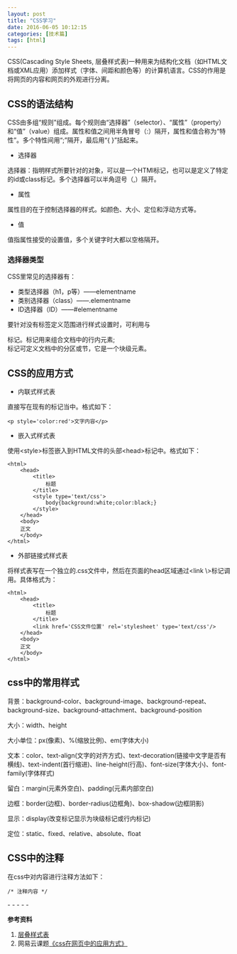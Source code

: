 ```yaml
---
layout: post
title: "CSS学习"
date: 2016-06-05 10:12:15
categories: [技术篇]
tags: [html]
---
```

CSS(Cascading Style Sheets, 层叠样式表)一种用来为结构化文档（如HTML文档或XML应用）添加样式（字体、间距和颜色等）的计算机语言。CSS的作用是将网页的内容和网页的外观进行分离。

## CSS的语法结构
CSS由多组“规则”组成。每个规则由“选择器”（selector）、“属性”（property）和“值”（value）组成。属性和值之间用半角冒号（:）隔开，属性和值合称为“特性”。多个特性间用“;”隔开，最后用“{ }”括起来。

* 选择器

选择器：指明样式所要针对的对象，可以是一个HTMl标记，也可以是定义了特定的id或class标记。多个选择器可以半角逗号（,）隔开。

* 属性
  
属性目的在于控制选择器的样式。如颜色、大小、定位和浮动方式等。

* 值

值指属性接受的设置值，多个关键字时大都以空格隔开。



### 选择器类型

CSS里常见的选择器有：

* 类型选择器（h1，p等）——elementname
* 类别选择器（class）——.elementname
* ID选择器（ID）——#elementname

要针对没有标签定义范围进行样式设置时，可利用<span>与<div>标记。<span>标记用来组合文档中的行内元素; <div>标记可定义文档中的分区或节，它是一个块级元素。

## CSS的应用方式

* 内联式样式表

直接写在现有的标记当中。格式如下：

```
<p style='color:red'>文字内容</p>
```

* 嵌入式样式表

使用\<style></style>标签嵌入到HTML文件的头部\<head></head>标记中。格式如下：

```
<html>
	<head>
		<title>
			标题
		</title>
		<style type='text/css'>
			body{background:white;color:black;}
		</style>
	</head>
	<body>
	正文
	</body>
</html>
```

* 外部链接式样式表

将样式表写在一个独立的.css文件中，然后在页面的head区域通过\<link \\>标记调用。具体格式为：

```
<html>
	<head>
		<title>
			标题
		</title>
		<link href='CSS文件位置' rel='stylesheet' type='text/css'/>
	</head>
	<body>
	正文
	</body>
</html>
```
## css中的常用样式

背景：background-color、background-image、background-repeat、background-size、background-attachment、background-position

大小：width、height

大小单位：px(像素)、%(缩放比例)、em(字体大小)

文本：color、text-align(文字的对齐方式)、text-decoration(链接中文字是否有横线)、text-indent(首行缩进)、line-height(行高)、font-size(字体大小)、font-family(字体样式)

留白：margin(元素外空白)、padding(元素内部空白)

边框：border(边框)、border-radius(边框角)、box-shadow(边框阴影)

显示：display(改变标记显示为块级标记或行内标记)

定位：static、fixed、relative、absolute、float

## CSS中的注释

在css中对内容进行注释方法如下：
```
/* 注释内容 */
```



\- - - - -

**参考资料**

1. [层叠样式表](https://zh.wikipedia.org/wiki/%E5%B1%82%E5%8F%A0%E6%A0%B7%E5%BC%8F%E8%A1%A8#.E9.81.B8.E6.93.87.E5.99.A8)
2. 网易云课题[《css在网页中的应用方式》](http://study.163.com/course/courseLearn.htm?courseId=215009#/learn/video?lessonId=310121&courseId=215009)